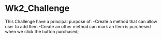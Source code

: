 # Wk2_Challenge

This Challenge have a principal purpose of:
    -Create a method that can allow user to add Item 
    -Create an other method can mark an Item is purchesed when we click the button purchased;